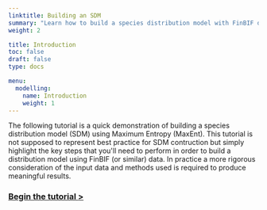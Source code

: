 ```yaml
---
linktitle: Building an SDM
summary: "Learn how to build a species distribution model with FinBIF data"
weight: 2

title: Introduction
toc: false
draft: false
type: docs

menu:
  modelling:
    name: Introduction
    weight: 1
---
```


The following tutorial is a quick demonstration of building a species
distribution model (SDM) using Maximum Entropy (MaxEnt). This tutorial is not
supposed to represent best practice for SDM contruction but simply highlight the
key steps that you'll need to perform in order to build a distribution model
using FinBIF (or similar) data. In practice a more rigorous consideration of the
input data and methods used is required to produce meaningful results.

### [Begin the tutorial __>__](/tutorials/modelling/simple-sdm/)


